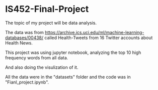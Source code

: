 # IS452-Final-Project

The topic of my project will be data analysis. 

The data was from https://archive.ics.uci.edu/ml/machine-learning-databases/00438/ called Health-Tweets from 16 Twitter accounts about Health News.

This project was using jupyter notebook, analyzing the top 10 high frequency words from all data.

And also doing the visulization of it.

All the data were in the "datasets" folder and the code was in "Fianl_project.ipynb".
